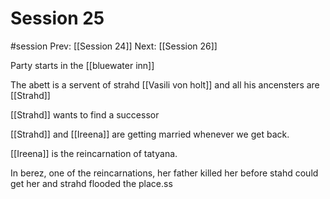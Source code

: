 # Session 25
#session
Prev: [[Session 24]]
Next: [[Session 26]]

Party starts in the [[bluewater inn]]

The abett is a servent of strahd
[[Vasili von holt]] and all his ancensters are [[Strahd]]

[[Strahd]] wants to find a successor

[[Strahd]] and [[Ireena]] are getting married whenever we get back.

[[Ireena]] is the reincarnation of tatyana. 

In berez, one of the reincarnations, her father killed her before stahd could get her and strahd flooded the place.ss

